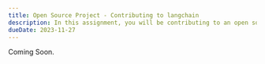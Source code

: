 ```yaml
---
title: Open Source Project - Contributing to langchain
description: In this assignment, you will be contributing to an open source project called langchain, a library that interfaces with Large Language Models (LLMs) such as GPT-4.
dueDate: 2023-11-27
---
```


Coming Soon.
